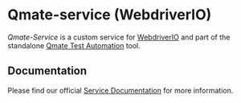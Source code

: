 # Qmate-service (WebdriverIO)
*Qmate-Service* is a custom service for [WebdriverIO](https://webdriver.io/) and part of the standalone [Qmate Test Automation](https://pages.github.tools.sap/sProcurement/qmate/) tool.

## Documentation
Please find our official [Service Documentation](https://pages.github.tools.sap/sProcurement/wdio-qmate-service/) for more information.
